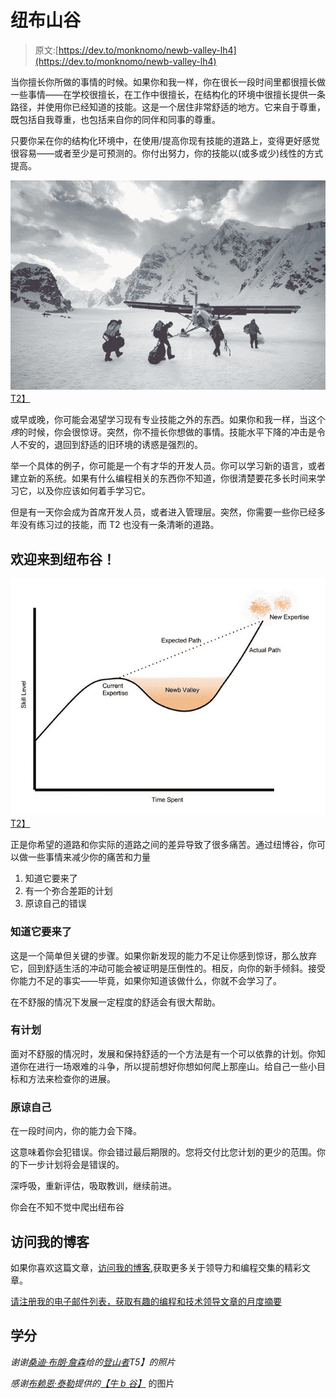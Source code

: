 # 纽布山谷

> 原文:[https://dev.to/monknomo/newb-valley-lh4](https://dev.to/monknomo/newb-valley-lh4)

当你擅长你所做的事情的时候。如果你和我一样，你在很长一段时间里都很擅长做一些事情——在学校很擅长，在工作中很擅长，在结构化的环境中很擅长提供一条路径，并使用你已经知道的技能。这是一个居住非常舒适的地方。它来自于尊重，既包括自我尊重，也包括来自你的同伴和同事的尊重。

只要你呆在你的结构化环境中，在使用/提高你现有技能的道路上，变得更好感觉很容易——或者至少是可预测的。你付出努力，你的技能以(或多或少)线性的方式提高。

[![](img/e7ef763b92c53aa42f513ec1e41a470b.png "The mountain you are about to climb")T2】](https://res.cloudinary.com/practicaldev/image/fetch/s--OKReuMF4--/c_limit%2Cf_auto%2Cfl_progressive%2Cq_auto%2Cw_880/https://i.imgur.com/ym8uDgGl.jpg)

或早或晚，你可能会渴望学习现有专业技能之外的东西。如果你和我一样，当这个*疼*的时候，你会很惊讶。突然，你不擅长你想做的事情。技能水平下降的冲击是令人不安的，退回到舒适的旧环境的诱惑是强烈的。

举一个具体的例子，你可能是一个有才华的开发人员。你可以学习新的语言，或者建立新的系统。如果有什么编程相关的东西你不知道，你很清楚要花多长时间来学习它，以及你应该如何着手学习它。

但是有一天你会成为首席开发人员，或者进入管理层。突然，你需要一些你已经多年没有练习过的技能，而 T2 也没有一条清晰的道路。

## 欢迎来到纽布谷！

[![](img/8f34020dd2c7c6a39a64b661fd7b9e57.png "A graph with your expected rate of progression, versus your actual rate of progression")T2】](https://res.cloudinary.com/practicaldev/image/fetch/s--1-nVQw7A--/c_limit%2Cf_auto%2Cfl_progressive%2Cq_auto%2Cw_880/https://i.imgur.com/7QJZMYAl.jpg)

正是你希望的道路和你实际的道路之间的差异导致了很多痛苦。通过纽博谷，你可以做一些事情来减少你的痛苦和力量

1.  知道它要来了
2.  有一个弥合差距的计划
3.  原谅自己的错误

### 知道它要来了

这是一个简单但关键的步骤。如果你新发现的能力不足让你感到惊讶，那么放弃它，回到舒适生活的冲动可能会被证明是压倒性的。相反，向你的新手倾斜。接受你能力不足的事实——毕竟，如果你知道该做什么，你就不会学习了。

在不舒服的情况下发展一定程度的舒适会有很大帮助。

### 有计划

面对不舒服的情况时，发展和保持舒适的一个方法是有一个可以依靠的计划。你知道你在进行一场艰难的斗争，所以提前想好你想如何爬上那座山。给自己一些小目标和方法来检查你的进展。

### 原谅自己

在一段时间内，你的能力会下降。

这意味着你会犯错误。你会错过最后期限的。您将交付比您计划的更少的范围。你的下一步计划将会是错误的。

深呼吸，重新评估，吸取教训，继续前进。

你会在不知不觉中爬出纽布谷

## 访问我的博客

如果你喜欢这篇文章，[访问我的博客](https://www.gunnargissel.com),获取更多关于领导力和编程交集的精彩文章。

[请注册我的电子邮件列表，获取有趣的编程和技术领导文章的月度摘要](http://www.gunnargissel.com/pages/email-signup-1.html)

## 学分

*谢谢[桑迪·布朗·詹森](https://www.flickr.com/photos/sandybrownjensen/)给的[登山者](https://flic.kr/p/oY5rrt)T5】的照片*

*感谢[布赖恩·泰勒](https://www.flickr.com/photos/briantaylor/)提供的[【牛 b 谷】](https://flic.kr/p/qP7esU)* 的图片